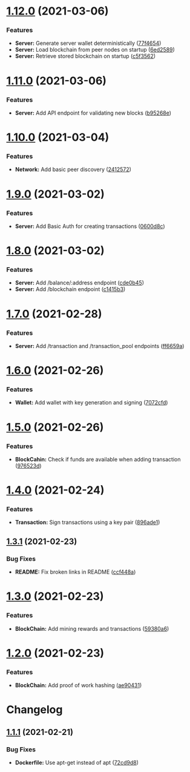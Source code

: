 # [1.12.0](https://github.com/LucianBuzzo/sequin/compare/v1.11.0...v1.12.0) (2021-03-06)


### Features

* **Server:** Generate server wallet deterministically ([77f4654](https://github.com/LucianBuzzo/sequin/commit/77f465457eb4c45eeb34b1bdbb4fbde0622de474))
* **Server:** Load blockchain from peer nodes on startup ([6ed2589](https://github.com/LucianBuzzo/sequin/commit/6ed25894db5e847a7786a3ac5b9d9b475b176415))
* **Server:** Retrieve stored blockchain on startup ([c5f3562](https://github.com/LucianBuzzo/sequin/commit/c5f35625b17384a85533b17f9b5e9629badc8a7b))

# [1.11.0](https://github.com/LucianBuzzo/sequin/compare/v1.10.0...v1.11.0) (2021-03-06)


### Features

* **Server:** Add API endpoint for validating new blocks ([b95268e](https://github.com/LucianBuzzo/sequin/commit/b95268ee16fdc873f6aece03dc40b3986b04bc65))

# [1.10.0](https://github.com/LucianBuzzo/sequin/compare/v1.9.0...v1.10.0) (2021-03-04)


### Features

* **Network:** Add basic peer discovery ([2412572](https://github.com/LucianBuzzo/sequin/commit/2412572f610f19a270d3415b6d2ec8826a1a0751))

# [1.9.0](https://github.com/LucianBuzzo/sequin/compare/v1.8.0...v1.9.0) (2021-03-02)


### Features

* **Server:** Add Basic Auth for creating transactions ([0600d8c](https://github.com/LucianBuzzo/sequin/commit/0600d8c6919f03278e3ccee2ac9d549c9d11c860))

# [1.8.0](https://github.com/LucianBuzzo/sequin/compare/v1.7.0...v1.8.0) (2021-03-02)


### Features

* **Server:** Add /balance/:address endpoint ([cde0b45](https://github.com/LucianBuzzo/sequin/commit/cde0b4559b9a6c0edd700b3398b659f16e5166d2))
* **Server:** Add /blockchain endpoint ([c1415b3](https://github.com/LucianBuzzo/sequin/commit/c1415b394999b7f02b8b116a1a5224f5272214f2))

# [1.7.0](https://github.com/LucianBuzzo/sequin/compare/v1.6.0...v1.7.0) (2021-02-28)


### Features

* **Server:** Add /transaction and /transaction_pool endpoints ([ff6659a](https://github.com/LucianBuzzo/sequin/commit/ff6659aab2f9ed5d4cea87e2a2409069bd03b095))

# [1.6.0](https://github.com/LucianBuzzo/sequin/compare/v1.5.0...v1.6.0) (2021-02-26)


### Features

* **Wallet:** Add wallet with key generation and signing ([7072cfd](https://github.com/LucianBuzzo/sequin/commit/7072cfd8be7bb58ac6491aa1d4cb17904e32a929))

# [1.5.0](https://github.com/LucianBuzzo/sequin/compare/v1.4.0...v1.5.0) (2021-02-26)


### Features

* **BlockCahin:** Check if funds are available when adding transaction ([976523d](https://github.com/LucianBuzzo/sequin/commit/976523d1c77399c2ee60deace412dda2101565f7))

# [1.4.0](https://github.com/LucianBuzzo/sequin/compare/v1.3.1...v1.4.0) (2021-02-24)


### Features

* **Transaction:** Sign transactions using a key pair ([896ade1](https://github.com/LucianBuzzo/sequin/commit/896ade12291edd4370516bf18d349223a0c3ccb3))

## [1.3.1](https://github.com/LucianBuzzo/sequin/compare/v1.3.0...v1.3.1) (2021-02-23)


### Bug Fixes

* **README:** Fix broken links in README ([ccf448a](https://github.com/LucianBuzzo/sequin/commit/ccf448a9c2402e4d7c280e8842c67adb5cfb8624))

# [1.3.0](https://github.com/LucianBuzzo/sequin/compare/v1.2.0...v1.3.0) (2021-02-23)


### Features

* **BlockChain:** Add mining rewards and transactions ([59380a6](https://github.com/LucianBuzzo/sequin/commit/59380a6de029be502075c86e9e166b1ef225ab14))

# [1.2.0](https://github.com/LucianBuzzo/sequin/compare/v1.1.1...v1.2.0) (2021-02-23)


### Features

* **BlockChain:** Add proof of work hashing ([ae90431](https://github.com/LucianBuzzo/sequin/commit/ae904319430be4c1573193fd419e16f65e300ca4))

# Changelog

## [1.1.1](https://github.com/LucianBuzzo/sequin/compare/v1.1.0...v1.1.1) (2021-02-21)


### Bug Fixes

* **Dockerfile:** Use apt-get instead of apt ([72cd9d8](https://github.com/LucianBuzzo/sequin/commit/72cd9d860a3b5ce9f5b51f484f0c487cffb4708d))
